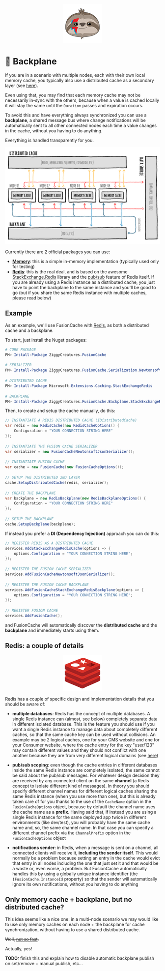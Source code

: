<div align="center">

![FusionCache logo](logo-128x128.png)

</div>


# 📢 Backplane

If you are in a scenario with multiple nodes, each with their own local memory cache, you typically also use a distributed cache as a secondary layer (see [here](CacheLevels.md)).

Even using that, you may find that each memory cache may not be necessarily in-sync with the others, because when a value is cached locally it will stay the same until the `Duration` passes and expiration occurs.

To avoid this and have everything always synchronized you can use a **backplane**, a shared message bus where change notifications will be automatically sent to all other connected nodes each time a value changes in the cache, without you having to do anything.

Everything is handled transparently for you.

<div align="center">

![Extended diagram](images/diagram-extended.png)

</div>

Currently there are 2 official packages you can use:

- [**Memory**](https://www.nuget.org/packages/ZiggyCreatures.FusionCache.Backplane.Memory/): this is a simple in-memory implementation (typically used only for testing)
- [**Redis**](https://www.nuget.org/packages/ZiggyCreatures.FusionCache.Backplane.StackExchangeRedis/): this is the real deal, and is based on the awesome [StackExchange.Redis](https://github.com/StackExchange/StackExchange.Redis) library and the [pub/sub](https://redis.io/topics/pubsub) feature of Redis itself. If you are already using a Redis instance as a distributed cache, you just have to point the backplane to the same instance and you'll be good to go (but if you share the same Redis instance with multiple caches, please read below)


## Example

As an example, we'll use FusionCache with [Redis](https://redis.io/), as both a distributed cache and a backplane.

To start, just install the Nuget packages:

```PowerShell
# CORE PACKAGE
PM> Install-Package ZiggyCreatures.FusionCache

# SERIALIZER
PM> Install-Package ZiggyCreatures.FusionCache.Serialization.NewtonsoftJson

# DISTRIBUTED CACHE
PM> Install-Package Microsoft.Extensions.Caching.StackExchangeRedis

# BACKPLANE
PM> Install-Package ZiggyCreatures.FusionCache.Backplane.StackExchangeRedis
```

Then, to create and setup the cache manually, do this:

```csharp
// INSTANTIATE A REDIS DISTRIBUTED CACHE (IDistributedCache)
var redis = new RedisCache(new RedisCacheOptions() {
    Configuration = "YOUR CONNECTION STRING HERE"
});

// INSTANTIATE THE FUSION CACHE SERIALIZER
var serializer = new FusionCacheNewtonsoftJsonSerializer();

// INSTANTIATE FUSION CACHE
var cache = new FusionCache(new FusionCacheOptions());

// SETUP THE DISTRIBUTED 2ND LAYER
cache.SetupDistributedCache(redis, serializer);

// CREATE THE BACKPLANE
var backplane = new RedisBackplane(new RedisBackplaneOptions() {
    Configuration = "YOUR CONNECTION STRING HERE"
});

// SETUP THE BACKPLANE
cache.SetupBackplane(backplane);
```

If instead you prefer a **DI (Dependency Injection)** approach you can do this:

```csharp
// REGISTER REDIS AS A DISTRIBUTED CACHE
services.AddStackExchangeRedisCache(options => {
    options.Configuration = "YOUR CONNECTION STRING HERE";
});

// REGISTER THE FUSION CACHE SERIALIZER
services.AddFusionCacheNewtonsoftJsonSerializer();

// REGISTER THE FUSION CACHE BACKPLANE
services.AddFusionCacheStackExchangeRedisBackplane(options => {
    options.Configuration = "YOUR CONNECTION STRING HERE";
});

// REGISTER FUSION CACHE
services.AddFusionCache();
```

and FusionCache will automatically discover the **distributed cache** and the **backplane** and immediately starts using them.


## Redis: a couple of details

<div align="center">

![Redis logo](images/redis-logo.png)

</div>

Redis has a couple of specific design and implementation details that you should be aware of:

- **multiple databases**: Redis has the concept of multiple databases. A single Redis instance can (almost, see below) completely separate data in different isolated database. This is the feature you should use if you want a single Redis instance to manage data about completely different caches, so that the same cache key can be used without collisions. An example may be 2 logical caches, one for your CMS website and one for your Consumer website, where the cache entry for the key "user/123" may contain different values and they should not confilct with one another because they are from very different logical domains (see [here](https://stackexchange.github.io/StackExchange.Redis/Configuration.html))

- **pub/sub scoping**: even though the cache entries in different databases inside the same Redis instance are completely isolated, the same cannot be said about the pub/sub messages. For whatever design decision they are received by any connected client on the same **channel** (a Redis concept to isolate different kind of messages). In theory you should specify different channel names for different logical caches sharing the same Redis instance (when you use more than one), but this is already taken care of for you thanks to the use of the `CacheName` option in the `FusionCacheOptions` object, because by default the channel name uses the cache name as a **prefix**. Having said that, if instead you are using a single Redis instance for the same deployed app twice in different environments (like dev/test), you will probably have the same cache name and, so, the same channel name. In that case you can specify a different channel prefix via the `ChannelPrefix` option in the `FusionCacheOptions` object

- **notifications sender**: in Redis, when a message is sent on a channel, all connected clients will receive it, **including the sender itself**. This would normally be a problem because setting an entry in the cache would evict that entry in all nodes including the one that just set it and that would be a waste or, even worse, a problem. But FusionCache automatically handles this by using a globally unique instance identifier (the `IFusionCache.InstanceId` property) so that the sender will automatically ignore its own notifications, without you having to do anything


## Only memory cache + backplane, but no distributed cache?

This idea seems like a nice one: in a multi-node scenario we may would like to use only memory caches on each node + the backplane for cache synchronization, without having to use a shared distributed cache.

<s>Well, [not so fast](https://github.com/jodydonetti/ZiggyCreatures.FusionCache/issues/36).</s>

Actually, yes!

**TODO:** finish this and explain how to disable automatic backplane publish on set/remove + manual publish, etc...